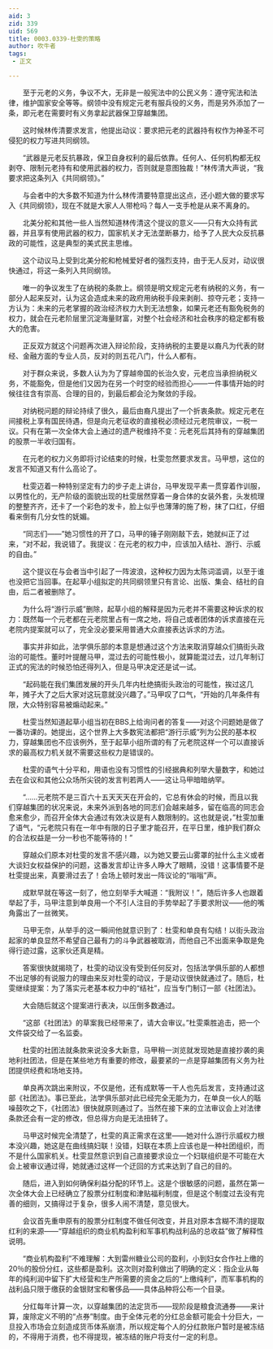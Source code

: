 ```yaml
---
aid: 3
zid: 339
uid: 569
title: 0003.0339-杜雯的策略
author: 吹牛者
tags: 
 - 正文

---
```




　　至于元老的义务，争议不大，无非是一般宪法中的公民义务：遵守宪法和法律，维护国家安全等等。纲领中没有规定元老有服兵役的义务，而是另外添加了一条，即元老在需要时有义务拿起武器保卫穿越集团。

　　这时候林传清要求发言，他提出动议：要求把元老的武器持有权作为神圣不可侵犯的权力写进共同纲领。

　　“武器是元老反抗暴政，保卫自身权利的最后依靠。任何人、任何机构都无权剥夺、限制元老持有和使用武器的权力，否则就是意图独裁！”林传清大声说，“我要求把这条列入《共同纲领》。”

　　与会者中的大多数不知道为什么林传清要特意提出这点，还小题大做的要求写入《共同纲领》，现在不就是大家人人带枪吗？每人一支手枪是从来不离身的。

　　北美分舵和其他一些人当然知道林传清这个提议的意义——只有大众持有武器，并且享有使用武器的权力，国家机关才无法垄断暴力，给予了人民大众反抗暴政的可能性，这是典型的美式民主思维。

　　这个动议马上受到北美分舵和枪械爱好者的强烈支持，由于无人反对，动议很快通过，将这一条列入共同纲领。

　　唯一的争议发生了在纳税的条款上。纲领是明文规定元老有纳税的义务，有一部分人起来反对，认为这会造成未来的政府用纳税手段来剥削、掠夺元老；支持一方认为：未来的元老掌握的政治经济权力大到无法想象，如果元老还有豁免税务的权力，就会在元老阶层里沉淀海量财富，对整个社会经济和社会秩序的稳定都有极大的危害。

　　正反双方就这个问题再次进入辩论阶段，支持纳税的主要是以裔凡为代表的财经、金融方面的专业人员，反对的则五花八门，什么人都有。

　　对于群众来说，多数人认为为了穿越帝国的长治久安，元老应当承担纳税义务，不能豁免，但是他们又因为在另一个时空的经验而担心——一件事情开始的时候往往含有崇高、合理的目的，到最后都会沦为聚敛的手段。

　　对纳税问题的辩论持续了很久，最后由裔凡提出了一个折衷条款。规定元老在间接税上享有国民待遇，但是向元老征收的直接税必须经过元老院审议，一税一议。只有在第一次全体大会上通过的遗产税维持不变：元老死后其持有的穿越集团的股票一半收归国有。

　　在元老的权力义务即将讨论结束的时候，杜雯忽然要求发言。马甲想，这位的发言不知道又有什么高论了。

　　杜雯迈着一种特别坚定有力的步子走上讲台，马甲发现平素一贯穿着作训服，以男性化的，无产阶级的面貌出现的杜雯居然穿着一身合体的女装外套，头发梳理的整整齐齐，还卡了一个彩色的发卡，脸上似乎也薄薄的施了粉，抹了口红，仔细看来倒有几分女性的妩媚。

　　“同志们——”她习惯性的开了口，马甲的锤子刚刚敲下去，她就纠正了过来，“对不起，我说错了。我提议：在元老的权力中，应该加入结社、游行、示威的自由。”

　　这个提议在与会者当中引起了一阵波浪，这种权力因为太陈词滥调，以至于谁也没把它当回事。在起草小组拟定的共同纲领里只有言论、出版、集会、结社的自由，后二者被删除了。

　　为什么将“游行示威”删除，起草小组的解释是因为元老并不需要这种诉求的权力：既然每一个元老都在元老院里占有一席之地，将自己或者团体的诉求直接在元老院内提案就可以了，完全没必要采用普通大众直接表达诉求的方法。

　　事实并非如此，法学俱乐部的本意是想通过这个方法来取消穿越众们搞街头政治的可能性。董时叶提醒马甲，混过去的可能性极小，就算能混过去，过几年制订正式的宪法的时候恐怕还得列入，但是马甲决定还是试一试。

　　“起码能在我们集团发展的开头几年内杜绝搞街头政治的可能性，挨过这几年，摊子大了之后大家对这玩意就没兴趣了。”马甲叹了口气，“开始的几年条件有限，大众特别容易被煽动起来。”

　　杜雯当然知道起草小组当初在BBS上给询问者的答复——对这个问题她是做了一番功课的。她提出，这个世界上大多数宪法都把“游行示威”列为公民的基本权力，穿越集团也不应该例外，至于起草小组所谓的有了元老院这样一个可以直接诉求的最高权力机关就不需要这些权力是错误的。

　　杜雯的语气十分平和，用语也没有习惯性的引经据典和列举大量数字，和她过去在会议和其他公众场所尖锐的发言判若两人——这让马甲暗暗纳罕。

　　“……元老院不是三百六十五天天天在开会的，它总有休会的时候，而且以我们穿越集团的状况来说，未来外派到各地的同志们会越来越多，留在临高的同志会愈来愈少，而召开全体大会通过有效决议是有人数限制的。这也就是说，”杜雯加重了语气，“元老院只有在一年中有限的日子里才能召开，在平日里，维护我们群众的合法权益是一分一秒也不能等待的！”

　　穿越众们原本对杜雯的发言不感兴趣，以为她又要云山雾罩的扯什么主义或者大谈妇女权益保护的问题，这番发言却让许多人睁大了眼睛，没错！这事情要不是杜雯提出来，真要滑过去了！会场上顿时发出一阵议论的“嗡嗡”声。

　　成默早就在等这一刻了，他立刻举手大喊道：“我附议！”，随后许多人也跟着举起了手，马甲注意到单良用一个不引人注目的手势举起了手要求附议——他的嘴角露出了一丝微笑。

　　马甲无奈，从举手的这一瞬间他就意识到了：杜雯和单良有勾结！以街头政治起家的单良显然不希望自己最有力的斗争武器被取消，而他自己不出面来争取是免得行迹过露，这家伙还真是精。

　　答案很快就揭晓了，杜雯的动议没有受到任何反对，包括法学俱乐部的人都想不出足够的有说服力的理由来反对杜雯的动议，于是动议很快就通过了。随后，杜雯继续提案：为了落实元老基本权力中的“结社”，应当专门制订一部《社团法》。

　　大会随后就这个提案进行表决，以压倒多数通过。

　　“这部《社团法》的草案我已经带来了，请大会审议。”杜雯乘胜追击，把一个文件袋交给了一名监委。

　　杜雯的社团法就条款来说没多大新意，马甲稍一浏览就发现她是直接抄袭的奥地利社团法，但是在某些地方有重要的修改，最要紧的一点是穿越集团有义务为社团提供经费和场地支持。

　　单良再次跳出来附议，不仅是他，还有成默等一干人也先后发言，支持通过这部《社团法》。事已至此，法学俱乐部对此已经完全无能为力，在单良一伙人的聒噪鼓吹之下，《社团法》很快就原则通过了。当然在接下来的立法审议会上对法律条款还会有一定的修改，但总得方向是无法扭转了。

　　马甲这时候完全清楚了，杜雯的真正需求在这里——她对什么游行示威权力根本没兴趣，她这是在曲线搞妇联！没错，妇联在本质上应该也是一种社团组织，而不是什么国家机关。杜雯显然意识到自己直接要求设立一个妇联组织是不可能在大会上被审议通过得，她就通过这样一个迂回的方式来达到了自己的目的。

　　随后，进入到如何确保利益分配的环节上。这是个很敏感的问题，虽然在第一次全体大会上已经确立了股票分红制度和津贴福利制度，但是这个制度过去没有完善的细则，又搞得过于复杂，很多人闹不清楚，意见很大。

　　会议首先重申原有的股票分红制度不做任何改变，并且对原本含糊不清的提取红利的来源——“穿越组织的商业机构盈利和军事机构战利品的总收益”做了解释性说明。

　　“商业机构盈利”不难理解：大到雷州糖业公司的盈利，小到妇女合作社上缴的20％的股份分红，这些都是盈利。这次则对盈利做出了明确的定义：指企业从每年的纯利润中留下扩大经营和生产所需要的资金之后的“上缴纯利”，而军事机构的战利品只限于缴获的金银财宝和奢侈品——具体品种将公布一个目录。

　　分红每年计算一次，以穿越集团的法定货币——现阶段是粮食流通券——来计算，废除定义不明的“点券”制度。由于全体元老的分红总金额可能会十分巨大，一旦投入市场会立刻造成货币体系崩溃，所以规定每个人的分红款账户暂时是被冻结的，不得用于消费，也不得提现，被冻结的账户将支付一定的利息。


